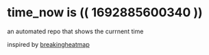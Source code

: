 # time_now is (( 1692885600340 ))

an automated repo that shows the currnent time

inspired by [breakingheatmap](https://github.com/breakingheatmap/breakingheatmap)